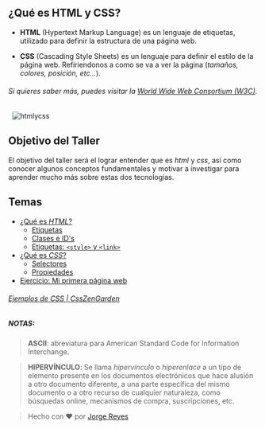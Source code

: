 ## ¿Qué es HTML y CSS?
- **HTML** (Hypertext Markup Language) es un lenguaje de etiquetas, utilizado para definir la estructura de una página web.

- **CSS** (Cascading Style Sheets) es un lenguaje para definir el estilo de la página web. Refiriendonos a como se va a ver la página (*tamaños, colores, posición, etc...*).

###### Si quieres saber más, puedes visitar la [World Wide Web Consortium (W3C)](https://www.w3.org/standards/webdesign/htmlcss).
&nbsp;
![htmlycss](https://proxy.duckduckgo.com/iu/?u=http%3A%2F%2Fwww.xhtmljunction.com%2Fblog%2Fwp-content%2Fuploads%2F2018%2F02%2Fhtml5-css3.png&f=1&nofb=1)

## Objetivo del Taller
El objetivo del taller será el lograr entender que es *html* y *css*, así como conocer algunos conceptos fundamentales y motivar a investigar para aprender mucho más sobre estas dos tecnologías.

## Temas
- [¿Qué es *HTML*?](material/html1.md)
	- [Etiquetas](/material/html2.md)
	- [Clases e ID's](/material/html3.md)
	- [Etiquetas: `<style>` y `<link>`](/material/html4.md)
- [¿Qué es *CSS*?](/material/css1.md)
	- [Selectores](/material/css2.md)
	- [Propiedades](/material/css3.md)
- [Ejercicio: Mi primera página web](/material/ejercicio.md)


###### [Ejemplos de CSS | CssZenGarden](http://www.csszengarden.com/)

##### NOTAS:
> **ASCII**: abreviatura para American Standard Code for Information Interchange.

> **HIPERVÍNCULO**: Se llama *hipervínculo* o _hiperenlace_ a un tipo de elemento presente en los documentos electrónicos  que hace alusión a otro documento diferente, a una parte específica del mismo documento o a otro recurso de cualquier naturaleza, como búsquedas online, mecanismos de compra, suscripciones, etc.


> Hecho con ❤️ por [Jorge Reyes](https://github.com/imreyesjorge/HTMLyCSS)
